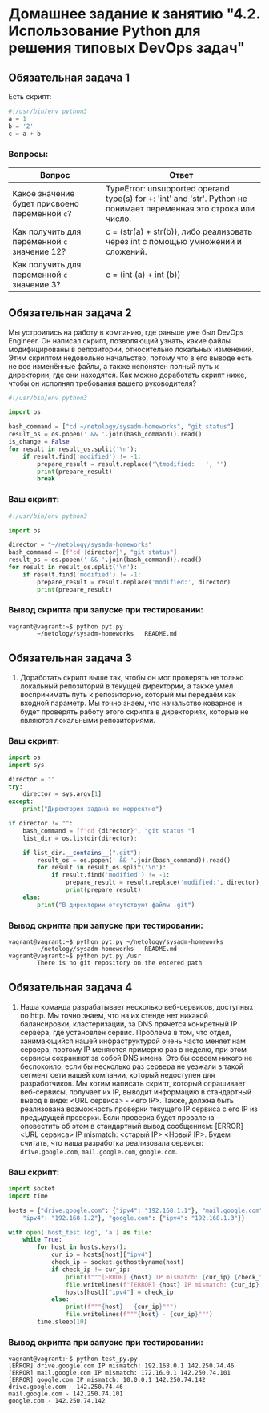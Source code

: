 # Домашнее задание к занятию "4.2. Использование Python для решения типовых DevOps задач"

## Обязательная задача 1

Есть скрипт:
```python
#!/usr/bin/env python3
a = 1
b = '2'
c = a + b
```

### Вопросы:
| Вопрос  | Ответ |
| ------------- | ------------- |
| Какое значение будет присвоено переменной `c`?  | TypeError: unsupported operand type(s) for +: 'int' and 'str'. Python не понимает переменная это строка или число. |
| Как получить для переменной `c` значение 12?  | c = (str(a) + str(b)), либо реализовать через int c помощью умножений и сложений.  |
| Как получить для переменной `c` значение 3?  | c = (int (a) + int (b))  |

## Обязательная задача 2
Мы устроились на работу в компанию, где раньше уже был DevOps Engineer. Он написал скрипт, позволяющий узнать, какие файлы модифицированы в репозитории, относительно локальных изменений. Этим скриптом недовольно начальство, потому что в его выводе есть не все изменённые файлы, а также непонятен полный путь к директории, где они находятся. Как можно доработать скрипт ниже, чтобы он исполнял требования вашего руководителя?

```python
#!/usr/bin/env python3

import os

bash_command = ["cd ~/netology/sysadm-homeworks", "git status"]
result_os = os.popen(' && '.join(bash_command)).read()
is_change = False
for result in result_os.split('\n'):
    if result.find('modified') != -1:
        prepare_result = result.replace('\tmodified:   ', '')
        print(prepare_result)
        break
```

### Ваш скрипт:

```python
#!/usr/bin/env python3

import os

director = "~/netology/sysadm-homeworks"
bash_command = [f"cd {director}", "git status"]
result_os = os.popen(' && '.join(bash_command)).read()
for result in result_os.split('\n'):
    if result.find('modified') != -1:
        prepare_result = result.replace('modified:', director)
        print(prepare_result)
```

### Вывод скрипта при запуске при тестировании:
```
vagrant@vagrant:~$ python pyt.py
        ~/netology/sysadm-homeworks   README.md
```

## Обязательная задача 3
1. Доработать скрипт выше так, чтобы он мог проверять не только локальный репозиторий в текущей директории, а также умел воспринимать путь к репозиторию, который мы передаём как входной параметр. Мы точно знаем, что начальство коварное и будет проверять работу этого скрипта в директориях, которые не являются локальными репозиториями.

### Ваш скрипт:

```python
import os
import sys

director = ""
try:
    director = sys.argv[1]
except:
    print("Директория задана не корректно")

if director != "":
    bash_command = [f"cd {director}", "git status "]
    list_dir = os.listdir(director);

    if list_dir.__contains__(".git"):
        result_os = os.popen(' && '.join(bash_command)).read()
        for result in result_os.split('\n'):
            if result.find('modified') != -1:
                prepare_result = result.replace('modified:', director)
                print(prepare_result)
    else:
        print("В директории отсутствуют файлы .git")
```

### Вывод скрипта при запуске при тестировании:
```
vagrant@vagrant:~$ python pyt.py ~/netology/sysadm-homeworks
        ~/netology/sysadm-homeworks   README.md
vagrant@vagrant:~$ python pyt.py /usr
        There is no git repository on the entered path
```

## Обязательная задача 4
1. Наша команда разрабатывает несколько веб-сервисов, доступных по http. Мы точно знаем, что на их стенде нет никакой балансировки, кластеризации, за DNS прячется конкретный IP сервера, где установлен сервис. Проблема в том, что отдел, занимающийся нашей инфраструктурой очень часто меняет нам сервера, поэтому IP меняются примерно раз в неделю, при этом сервисы сохраняют за собой DNS имена. Это бы совсем никого не беспокоило, если бы несколько раз сервера не уезжали в такой сегмент сети нашей компании, который недоступен для разработчиков. Мы хотим написать скрипт, который опрашивает веб-сервисы, получает их IP, выводит информацию в стандартный вывод в виде: <URL сервиса> - <его IP>. Также, должна быть реализована возможность проверки текущего IP сервиса c его IP из предыдущей проверки. Если проверка будет провалена - оповестить об этом в стандартный вывод сообщением: [ERROR] <URL сервиса> IP mismatch: <старый IP> <Новый IP>. Будем считать, что наша разработка реализовала сервисы: `drive.google.com`, `mail.google.com`, `google.com`.

### Ваш скрипт:
```python
import socket
import time

hosts = {"drive.google.com": {"ipv4": "192.168.1.1"}, "mail.google.com": {
    "ipv4": "192.168.1.2"}, "google.com": {"ipv4": "192.168.1.3"}}

with open('host_test.log', 'a') as file:
    while True:
        for host in hosts.keys():
            cur_ip = hosts[host]["ipv4"]
            check_ip = socket.gethostbyname(host)
            if check_ip != cur_ip:
                print(f"""[ERROR] {host} IP mismatch: {cur_ip} {check_ip}""")
                file.writelines(f"[ERROR] {host} IP mismatch: {cur_ip} {check_ip}")
                hosts[host]["ipv4"] = check_ip
            else:
                print(f"""{host} - {cur_ip}""")
                file.writelines(f"""{host} - {cur_ip}""")
        time.sleep(10)
```

### Вывод скрипта при запуске при тестировании:
```
vagrant@vagrant:~$ python test_py.py
[ERROR] drive.google.com IP mismatch: 192.168.0.1 142.250.74.46
[ERROR] mail.google.com IP mismatch: 172.16.0.1 142.250.74.101
[ERROR] google.com IP mismatch: 10.0.0.1 142.250.74.142
drive.google.com - 142.250.74.46
mail.google.com - 142.250.74.101
google.com - 142.250.74.142
```
